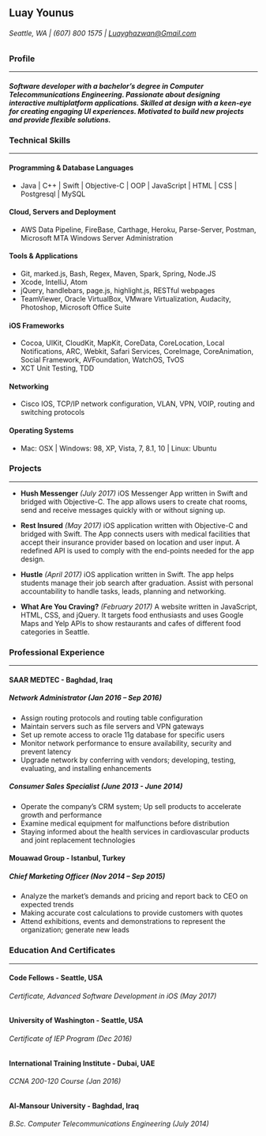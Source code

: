 ## Luay Younus
###### Seattle, WA | (607) 800 1575 | Luayghazwan@Gmail.com
 
### Profile
-----------
##### Software developer with a bachelor’s degree in Computer Telecommunications Engineering. Passionate about designing interactive multiplatform applications. Skilled at design with a keen-eye for creating engaging UI experiences. Motivated to build new projects and provide flexible solutions.

### Technical Skills
--------------------
#### Programming & Database Languages
- Java | C++ | Swift | Objective-C | OOP | JavaScript | HTML | CSS | Postgresql | MySQL

#### Cloud, Servers and Deployment
- AWS Data Pipeline, FireBase, Carthage, Heroku, Parse-Server, Postman, Microsoft MTA Windows Server Administration

#### Tools & Applications
- Git, marked.js, Bash, Regex, Maven, Spark, Spring, Node.JS
- Xcode, IntelliJ, Atom
- jQuery, handlebars, page.js, highlight.js, RESTful webpages
- TeamViewer, Oracle VirtualBox, VMware Virtualization, Audacity, Photoshop, Microsoft Office Suite

#### iOS Frameworks
- Cocoa, UIKit, CloudKit, MapKit, CoreData, CoreLocation, Local Notifications, ARC, Webkit, Safari Services, CoreImage, CoreAnimation, Social Framework, AVFoundation, WatchOS, TvOS
- XCT Unit Testing, TDD

#### Networking
- Cisco IOS, TCP/IP network configuration, VLAN, VPN, VOIP, routing and switching protocols

#### Operating Systems
- Mac: OSX | Windows: 98, XP, Vista, 7, 8.1, 10 | Linux: Ubuntu

### Projects
------------
- **Hush Messenger** *(July 2017)* iOS Messenger App written in Swift and bridged with Objective-C. The app allows users to create chat rooms, send and receive messages quickly with or without signing up.

- **Rest Insured** *(May 2017)* iOS application written with Objective-C and bridged with Swift. The App connects users with medical facilities that accept their insurance provider based on location and user input. A redefined API is used to comply with the end-points needed for the app design.

- **Hustle** *(April 2017)* iOS application written in Swift. The app helps students manage their job search after graduation. Assist with personal accountability to handle tasks, leads, planning and networking. 

- **What Are You Craving?** *(February 2017)* A website written in JavaScript, HTML, CSS, and jQuery. It targets food enthusiasts and uses Google Maps and Yelp APIs to show restaurants and cafes of different food categories in Seattle. 

### Professional Experience
---------------------------
#### SAAR MEDTEC - Baghdad, Iraq
##### *Network Administrator (Jan 2016 – Sep 2016)*
- Assign routing protocols and routing table configuration
- Maintain servers such as file servers and VPN gateways
- Set up remote access to oracle 11g database for specific users
- Monitor network performance to ensure availability, security and prevent latency
- Upgrade network by conferring with vendors; developing, testing, evaluating, and installing enhancements

##### *Consumer Sales Specialist (June 2013 - June 2014)*
- Operate the company’s CRM system; Up sell products to accelerate growth and performance
- Examine medical equipment for malfunctions before distribution
- Staying informed about the health services in cardiovascular products and joint replacement technologies

#### Mouawad Group - Istanbul, Turkey
##### *Chief Marketing Officer	 (Nov 2014 – Sep 2015)*
- Analyze the market’s demands and pricing and report back to CEO on expected trends
- Making accurate cost calculations to provide customers with quotes
- Attend exhibitions, events and demonstrations to represent the organization; generate new leads

### Education And Certificates
------------------------------
#### Code Fellows - Seattle, USA
###### Certificate, Advanced Software Development in iOS *(May 2017)*
#### University of Washington - Seattle, USA
###### Certificate of IEP Program	 *(Dec 2016)*
#### International Training Institute - Dubai, UAE
###### CCNA 200-120 Course *(Jan 2016)*
#### Al-Mansour University - Baghdad, Iraq
###### B.Sc. Computer Telecommunications Engineering *(July 2014)*
